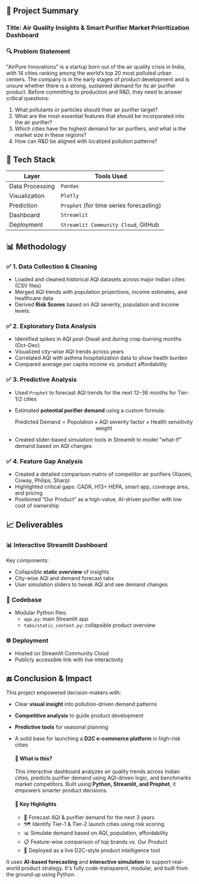 ## 📘 Project Summary

### **Title**: Air Quality Insights & Smart Purifier Market Prioritization Dashboard

### 🔍 **Problem Statement**
"AirPure Innovations" is a startup born out of the air quality crisis in India, with 14 cities ranking among the world’s top 20 most polluted urban centers. The company is in the early stages of product development and is unsure whether there is a strong, sustained demand for its air purifier product. Before committing to production and R&D, they need to answer critical questions:
1. What pollutants or particles should their air purifier target?
2. What are the most essential features that should be incorporated into the air purifier?
3. Which cities have the highest demand for air purifiers, and what is the market size in these regions?
4. How can R&D be aligned with localized pollution patterns?

## 🔧 Tech Stack

| Layer           | Tools Used                              |
| --------------- | --------------------------------------- |
| Data Processing | `Pandas`                      |
| Visualization   | `Plotly`      |
| Prediction      | `Prophet` (for time series forecasting) |
| Dashboard       | `Streamlit`       |
| Deployment      | `Streamlit Community Cloud`, GitHub     |


## 📊 Methodology
### ✅ **1. Data Collection & Cleaning**
* Loaded and cleaned historical AQI datasets across major Indian cities (CSV files)
* Merged AQI trends with population projections, income estimates, and healthcare data
* Derived **Risk Scores** based on AQI severity, population and income levels.

### ✅ **2. Exploratory Data Analysis**
* Identified spikes in AQI post-Diwali and during crop-burning months (Oct–Dec)
* Visualized city-wise AQI trends across years
* Correlated AQI with asthma hospitalization data to show health burden
* Compared average per capita income vs. product affordability

### ✅ **3. Predictive Analysis**
* Used `Prophet` to forecast AQI trends for the next 12–36 months for Tier-1/2 cities

* Estimated **potential purifier demand** using a custom formula:

  $$
  \text{Predicted Demand} = \text{Population} \times \text{AQI severity factor} \times \text{Health sensitivity weight}
  $$

* Created slider-based simulation tools in Streamlit to model "what-if" demand based on AQI changes

### ✅ **4. Feature Gap Analysis**
* Created a detailed comparison matrix of competitor air purifiers (Xiaomi, Coway, Philips, Sharp)
* Highlighted critical gaps: CADR, H13+ HEPA, smart app, coverage area, and pricing
* Positioned “Our Product” as a high-value, AI-driven purifier with low cost of ownership


## 📈 Deliverables
### 📊 **Interactive Streamlit Dashboard**
Key components:
* Collapsible **static overview** of insights
* City-wise AQI and demand forecast tabs
* User simulation sliders to tweak AQI and see demand changes

### 📁 **Codebase**
* Modular Python files:
  * `app.py`: main Streamlit app
  * `tabs/static_content.py`: collapsible product overview
 
### 🌐 **Deployment**
* Hosted on Streamlit Community Cloud
* Publicly accessible link with live interactivity

## 🔚 Conclusion & Impact
This project empowered decision-makers with:
* Clear **visual insight** into pollution-driven demand patterns
* **Competitive analysis** to guide product development
* **Predictive tools** for seasonal planning
* A solid base for launching a **D2C e-commerce platform** in high-risk cities


    <h4>🧠 What is this?</h4>
    <p>This interactive dashboard analyzes air quality trends across Indian cities, predicts purifier demand using AQI-driven logic, and benchmarks market competitors. 
      Built using <b>Python, Streamlit, and Prophet</b>, it empowers smarter product decisions.</p>

    <h4>🚀 Key Highlights</h4>
    <ul>
        <li>🔮 Forecast AQI & purifier demand for the next 3 years</li>
        <li>🗺️ Identify Tier-1 & Tier-2 launch cities using risk scoring</li>
        <li>📊 Simulate demand based on AQI, population, affordability</li>
        <li>📋 Feature-wise comparison of top brands vs. Our Product</li>
        <li>📱 Deployed as a live D2C-style product intelligence tool</li>
    </ul>

It uses <b>AI-based forecasting</b> and <b>interactive simulation</b> to support real-world product strategy. It's fully code-transparent, modular, and built from the ground up using Python.</p>
    


